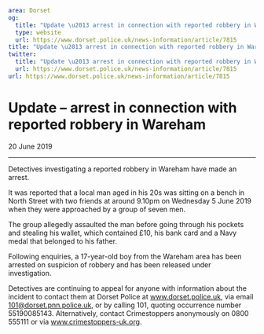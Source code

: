 ```yaml
area: Dorset
og:
  title: "Update \u2013 arrest in connection with reported robbery in Wareham"
  type: website
  url: https://www.dorset.police.uk/news-information/article/7815
title: "Update \u2013 arrest in connection with reported robbery in Wareham |"
twitter:
  title: "Update \u2013 arrest in connection with reported robbery in Wareham"
  url: https://www.dorset.police.uk/news-information/article/7815
url: https://www.dorset.police.uk/news-information/article/7815
```

# Update – arrest in connection with reported robbery in Wareham

20 June 2019

* * *

Detectives investigating a reported robbery in Wareham have made an arrest.

It was reported that a local man aged in his 20s was sitting on a bench in North Street with two friends at around 9.10pm on Wednesday 5 June 2019 when they were approached by a group of seven men.

The group allegedly assaulted the man before going through his pockets and stealing his wallet, which contained £10, his bank card and a Navy medal that belonged to his father.

Following enquiries, a 17-year-old boy from the Wareham area has been arrested on suspicion of robbery and has been released under investigation.

Detectives are continuing to appeal for anyone with information about the incident to contact them at Dorset Police at www.dorset.police.uk, via email 101@dorset.pnn.police.uk, or by calling 101, quoting occurrence number 55190085143. Alternatively, contact Crimestoppers anonymously on 0800 555111 or via www.crimestoppers-uk.org.
